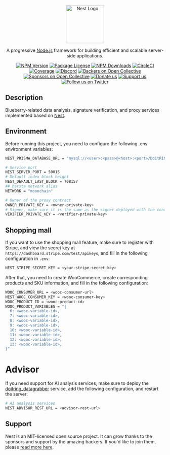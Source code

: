 <p align="center">
  <a href="http://nestjs.com/" target="blank"><img src="https://nestjs.com/img/logo-small.svg" width="120" alt="Nest Logo" /></a>
</p>

[circleci-image]: https://img.shields.io/circleci/build/github/nestjs/nest/master?token=abc123def456
[circleci-url]: https://circleci.com/gh/nestjs/nest
  
  <p align="center">A progressive <a href="http://nodejs.org" target="_blank">Node.js</a> framework for building efficient and scalable server-side applications.</p>
    <p align="center">
<a href="https://www.npmjs.com/~nestjscore" target="_blank"><img src="https://img.shields.io/npm/v/@nestjs/core.svg" alt="NPM Version" /></a>
<a href="https://www.npmjs.com/~nestjscore" target="_blank"><img src="https://img.shields.io/npm/l/@nestjs/core.svg" alt="Package License" /></a>
<a href="https://www.npmjs.com/~nestjscore" target="_blank"><img src="https://img.shields.io/npm/dm/@nestjs/common.svg" alt="NPM Downloads" /></a>
<a href="https://circleci.com/gh/nestjs/nest" target="_blank"><img src="https://img.shields.io/circleci/build/github/nestjs/nest/master" alt="CircleCI" /></a>
<a href="https://coveralls.io/github/nestjs/nest?branch=master" target="_blank"><img src="https://coveralls.io/repos/github/nestjs/nest/badge.svg?branch=master#9" alt="Coverage" /></a>
<a href="https://discord.gg/G7Qnnhy" target="_blank"><img src="https://img.shields.io/badge/discord-online-brightgreen.svg" alt="Discord"/></a>
<a href="https://opencollective.com/nest#backer" target="_blank"><img src="https://opencollective.com/nest/backers/badge.svg" alt="Backers on Open Collective" /></a>
<a href="https://opencollective.com/nest#sponsor" target="_blank"><img src="https://opencollective.com/nest/sponsors/badge.svg" alt="Sponsors on Open Collective" /></a>
  <a href="https://paypal.me/kamilmysliwiec" target="_blank"><img src="https://img.shields.io/badge/Donate-PayPal-ff3f59.svg" alt="Donate us"/></a>
    <a href="https://opencollective.com/nest#sponsor"  target="_blank"><img src="https://img.shields.io/badge/Support%20us-Open%20Collective-41B883.svg" alt="Support us"></a>
  <a href="https://twitter.com/nestframework" target="_blank"><img src="https://img.shields.io/twitter/follow/nestframework.svg?style=social&label=Follow" alt="Follow us on Twitter"></a>
</p>
  <!--[![Backers on Open Collective](https://opencollective.com/nest/backers/badge.svg)](https://opencollective.com/nest#backer)
  [![Sponsors on Open Collective](https://opencollective.com/nest/sponsors/badge.svg)](https://opencollective.com/nest#sponsor)-->

## Description

Blueberry-related data analysis, signature verification, and proxy services implemented based on [Nest](https://github.com/nestjs/nest).

## Environment

Before running this project, you need to configure the following .env environment variables:

```sh
NEST_PRISMA_DATABASE_URL = "mysql://<user>:<pass>@<host>:<port>/DoitRING?connection_limit=40&pool_timeout=20"

# Service port
NEST_SERVER_PORT = 50015
# Default index block height
NEST_DEFAULT_LAST_BLOCK = 708157
## harsta network alias
NETWORK = "moonchain"

# Owner of the proxy contract
OWNER_PRIVATE_KEY = <owner-private-key>
# Signer, make sure it is the same as the signer deployed with the contract
VERIFIER_PRIVATE_KEY = <verifier-private-key>
```


## Shopping mall

If you want to use the shopping mall feature, make sure to register with Stripe, and view the secret key at `https://dashboard.stripe.com/test/apikeys`, and fill in the following configuration in `.env`:

```sh
NEST_STRIPE_SECRET_KEY = <your-stripe-secret-key>
```

After that, you need to create WooCommerce, create corresponding products and SKU information, and fill in the following configuration:

```sh
WOOC_CONSUMER_URL = <wooc-consumer-url>
NEST_WOOC_CONSUMER_KEY = <wooc-consumer-key>
WOOC_PRODUCT_ID = <wooc-product-id>
WOOC_PRODUCT_VARIABLES = "{
  6: <wooc-variable-id>,
  7: <wooc-variable-id>,
  8: <wooc-variable-id>,
  9: <wooc-variable-id>,
  10: <wooc-variable-id>,
  11: <wooc-variable-id>,
  12: <wooc-variable-id>,
  13: <wooc-variable-id>,
}"
```

# Advisor

If you need support for AI analysis services, make sure to deploy the [doitring_datagrabber](https://github.com/MXCzkEVM/doitring_datagrabber) service, add the following configuration, and restart the server:

```sh
# AI analysis services
NEST_ADVISOR_REST_URL = <advisor-rest-url>
```


## Support

Nest is an MIT-licensed open source project. It can grow thanks to the sponsors and support by the amazing backers. If you'd like to join them, please [read more here](https://docs.nestjs.com/support).
